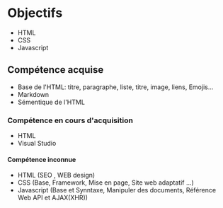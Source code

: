 # Objectifs

- HTML
- CSS
- Javascript

## Compétence acquise

- Base de l'HTML: titre, paragraphe, liste, titre, image, liens, Emojis...
- Markdown
- Sémentique de l'HTML

### Compétence en cours d'acquisition

- HTML
- Visual Studio


#### Compétence inconnue

- HTML (SEO , WEB design)
- CSS (Base, Framework, Mise en page, Site web adaptatif ...)
- Javascript (Base et Synntaxe, Manipuler des documents, Référence Web API et AJAX(XHR))

